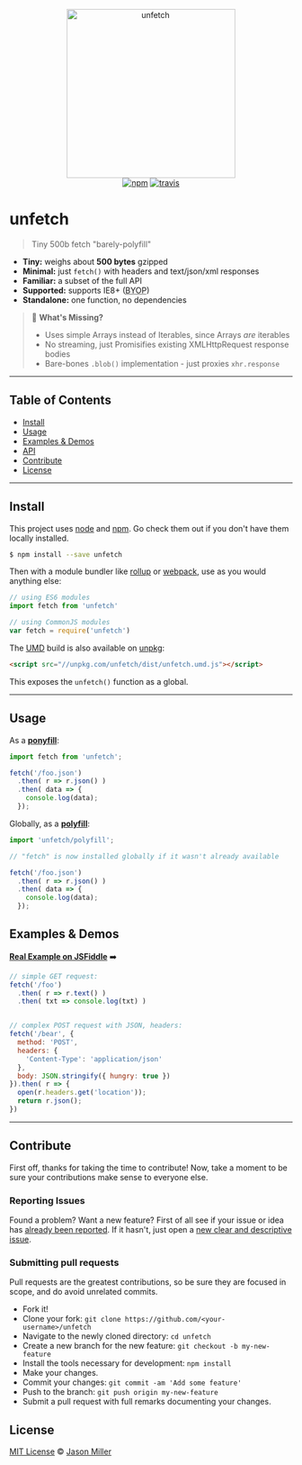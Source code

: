 <p align="center">
  <img src="https://i.imgur.com/JaXEFNp.png" width="300" height="300" alt="unfetch">
  <br>
  <a href="https://www.npmjs.org/package/unfetch"><img src="https://img.shields.io/npm/v/unfetch.svg?style=flat" alt="npm"></a> <a href="https://travis-ci.org/developit/unfetch"><img src="https://travis-ci.org/developit/unfetch.svg?branch=master" alt="travis"></a>
</p>

# unfetch

> Tiny 500b fetch "barely-polyfill"

-   **Tiny:** weighs about **500 bytes** gzipped
-   **Minimal:** just `fetch()` with headers and text/json/xml responses
-   **Familiar:** a subset of the full API
-   **Supported:** supports IE8+ (<abbr title="Bring Your Own Promises">BYOP</abbr>)
-   **Standalone:** one function, no dependencies

> 🤔 **What's Missing?**
>
> -   Uses simple Arrays instead of Iterables, since Arrays _are_ iterables
> -   No streaming, just Promisifies existing XMLHttpRequest response bodies
> -   Bare-bones `.blob()` implementation - just proxies `xhr.response`

* * *

## Table of Contents

-   [Install](#install)
-   [Usage](#usage)
-   [Examples & Demos](#examples--demos)
-   [API](#api)
-   [Contribute](#contribute)
-   [License](#license)

* * *

## Install

This project uses [node](http://nodejs.org) and [npm](https://npmjs.com). Go check them out if you don't have them locally installed.

```sh
$ npm install --save unfetch
```

Then with a module bundler like [rollup](http://rollupjs.org/) or [webpack](https://webpack.js.org/), use as you would anything else:

```javascript
// using ES6 modules
import fetch from 'unfetch'

// using CommonJS modules
var fetch = require('unfetch')
```

The [UMD](https://github.com/umdjs/umd) build is also available on [unpkg](https://unpkg.com):

```html
<script src="//unpkg.com/unfetch/dist/unfetch.umd.js"></script>
```

This exposes the `unfetch()` function as a global.

* * *

## Usage

As a [**ponyfill**](https://ponyfill.com):

```js
import fetch from 'unfetch';

fetch('/foo.json')
  .then( r => r.json() )
  .then( data => {
    console.log(data);
  });
```

Globally, as a [**polyfill**](https://ponyfill.com/#polyfill):

```js
import 'unfetch/polyfill';

// "fetch" is now installed globally if it wasn't already available

fetch('/foo.json')
  .then( r => r.json() )
  .then( data => {
    console.log(data);
  });
```

## Examples & Demos

[**Real Example on JSFiddle**](https://jsfiddle.net/developit/qrh7tLc0/) ➡️

```js
// simple GET request:
fetch('/foo')
  .then( r => r.text() )
  .then( txt => console.log(txt) )


// complex POST request with JSON, headers:
fetch('/bear', {
  method: 'POST',
  headers: {
    'Content-Type': 'application/json'
  },
  body: JSON.stringify({ hungry: true })
}).then( r => {
  open(r.headers.get('location'));
  return r.json();
})
```

* * *

## Contribute

First off, thanks for taking the time to contribute!
Now, take a moment to be sure your contributions make sense to everyone else.

### Reporting Issues

Found a problem? Want a new feature? First of all see if your issue or idea has [already been reported](../../issues).
If it hasn't, just open a [new clear and descriptive issue](../../issues/new).

### Submitting pull requests

Pull requests are the greatest contributions, so be sure they are focused in scope, and do avoid unrelated commits.

-   Fork it!
-   Clone your fork: `git clone https://github.com/<your-username>/unfetch`
-   Navigate to the newly cloned directory: `cd unfetch`
-   Create a new branch for the new feature: `git checkout -b my-new-feature`
-   Install the tools necessary for development: `npm install`
-   Make your changes.
-   Commit your changes: `git commit -am 'Add some feature'`
-   Push to the branch: `git push origin my-new-feature`
-   Submit a pull request with full remarks documenting your changes.

## License

[MIT License](LICENSE.md) © [Jason Miller](https://jasonformat.com/)
